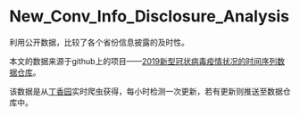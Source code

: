 # New_Conv_Info_Disclosure_Analysis
利用公开数据，比较了各个省份信息披露的及时性。

本文的数据来源于github上的项目——[2019新型冠状病毒疫情状况的时间序列数据仓库](https://www.kaggle.com/c/tgs-salt-identification-challenge)。

该数据是从[丁香园](https://ncov.dxy.cn/ncovh5/view/pneumonia)实时爬虫获得，每小时检测一次更新，若有更新则推送至数据仓库中。
